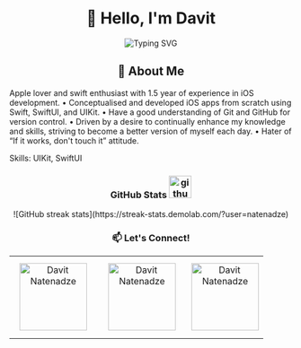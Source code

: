 <h1 align="center">👋 Hello, I'm Davit</h1>
<p align="center">
  <img src="https://readme-typing-svg.herokuapp.com?font=Fira+Code&pause=1000&color=2196F3&center=true&vCenter=true&width=435&lines=Apple+Developer" alt="Typing SVG" />
</p>

<h2 align="center">🚀 About Me</h2>
Apple lover and swift enthusiast with 1.5 year of experience in iOS development.
• Conceptualised and developed iOS apps from scratch using Swift, SwiftUI, and UIKit. 
• Have a good understanding of Git and GitHub for version control.
• Driven by a desire to continually enhance my knowledge and skills, striving to become a better version of myself each day.
• Hater of “If it works, don't touch it” attitude.

Skills: UIKit, SwiftUI


<div align="center">
  <h3 align="center">GitHub Stats 
    <a href="https://github.com/natenadze" target="_blank">
      <img src='https://cdn.jsdelivr.net/npm/simple-icons@3.0.1/icons/github.svg' alt='github' height='40'>
    </a>
  </h3>
  <a href="https://github.com/natenadze" target="_blank">
  </a>
</div>


<div align="center">
  ![GitHub streak stats](https://streak-stats.demolab.com/?user=natenadze)
</div>

<h3 align="center">📫 Let's Connect!</h3>


<div align="center">
  <table>
    <tr>
      <td align="center">
        <a href="mailto:davit.natenadze@gmail.com" target="_blank">
          <img src="https://bentos.jkominovic.dev/api/v1/generic-card?icon=sigmail&subtitle=Davit+Natenadze&size=square" alt="Davit Natenadze" style="width: 120px; height: 120px; margin: 10px;">
        </a>
      </td>
      <td align="center" style="padding-left: 20px;">
        <a href="https://www.linkedin.com/in/davit-natenadze-a95b66253/" target="_blank">
          <img src="https://bentos.jkominovic.dev/api/v1/bento-cards?url=https%3A%2F%2Fwww.linkedin.com%2Fin%2Fdavit-natenadze-a95b66253%2F&subtitle=@Davit+Natenadze&size=square" alt="Davit Natenadze" style="width: 120px; height: 120px;">
        </a>
      </td>
      <td align="center" style="padding-left: 20px;">
        <a href="https://x.com/Dav_Natenadze" target="_blank">
          <img src="https://bentos.jkominovic.dev/api/v1/bento-cards?url=https%3A%2F%2Fx.com%2FDav_Natenadze&subtitle=@DavitNatenadze&size=square" alt="Davit Natenadze" style="width: 120px; height: 120px;">
        </a>
      </td>
    </tr>
  </table>
</div>







